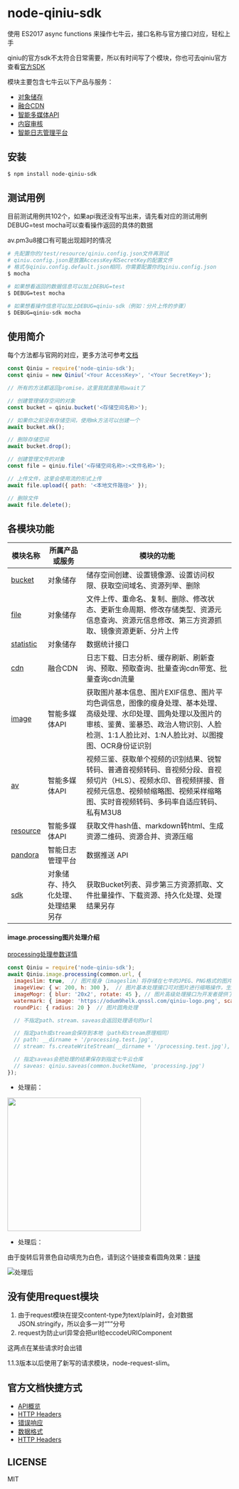 # node-qiniu-sdk

使用 ES2017 async functions 来操作七牛云，接口名称与官方接口对应，轻松上手

qiniu的官方sdk不太符合日常需要，所以有时间写了个模块，你也可去qiniu官方查看[官方SDK](https://github.com/qiniu/nodejs-sdk)

模块主要包含七牛云以下产品与服务：
  - [对象储存](https://developer.qiniu.com/kodo)
  - [融合CDN](https://developer.qiniu.com/fusion)
  - [智能多媒体API](https://developer.qiniu.com/dora)
  - [内容审核](https://developer.qiniu.com/censor)
  - [智能日志管理平台](https://developer.qiniu.com/insight)

## 安装

```bash
$ npm install node-qiniu-sdk
```

## 测试用例

目前测试用例共102个，如果api我还没有写出来，请先看对应的测试用例
DEBUG=test mocha可以查看操作返回的具体的数据

av.pm3u8接口有可能出现超时的情况

```bash
# 先配置你的/test/resource/qiniu.config.json文件再测试
# qiniu.config.json是放置AccessKey和SecretKey的配置文件
# 格式与qiniu.config.default.json相同，你需要配置你的qiniu.config.json
$ mocha

# 如果想看返回的数据信息可以加上DEBUG=test
$ DEBUG=test mocha

# 如果想看操作信息可以加上DEBUG=qiniu-sdk（例如：分片上传的步骤）
$ DEBUG=qiniu-sdk mocha
```

## 使用简介

每个方法都与官网的对应，更多方法可参考[文档](./docs)

```javascript
const Qiniu = require('node-qiniu-sdk');
const qiniu = new Qiniu('<Your AccessKey>', '<Your SecretKey>');

// 所有的方法都返回promise，这里我就直接用await了

// 创建管理储存空间的对象
const bucket = qiniu.bucket('<存储空间名称>');

// 如果你之前没有存储空间，使用mk方法可以创建一个
await bucket.mk();

// 删除存储空间
await bucket.drop();

// 创建管理文件的对象
const file = qiniu.file('<存储空间名称>:<文件名称>');

// 上传文件，这里会使用流的形式上传
await file.upload({ path: '<本地文件路径>' });

// 删除文件
await file.delete();
```

## 各模块功能

模块名称                 |      所属产品或服务        | 模块的功能
------------------------|----------------------|--------------------------------------
[bucket](./docs/bucket.md) | 对象储存 | 储存空间创建、设置镜像源、设置访问权限、获取空间域名、资源列举、删除
[file](./docs/file.md) | 对象储存 | 文件上传、重命名、复制、删除、修改状态、更新生命周期、修改存储类型、资源元信息查询、资源元信息修改、第三方资源抓取、镜像资源更新、分片上传
[statistic](./docs/statistic.md) | 对象储存 | 数据统计接口
[cdn](./docs/cdn.md) | 融合CDN | 日志下载、日志分析、缓存刷新、刷新查询、预取、预取查询、批量查询cdn带宽、批量查询cdn流量
[image](./docs/image.md) | 智能多媒体API | 获取图片基本信息、图片EXIF信息、图片平均色调信息，图像的瘦身处理、基本处理、高级处理、水印处理、圆角处理以及图片的审核、鉴黄、鉴暴恐、政治人物识别、人脸检测、1:1人脸比对、1:N人脸比对、以图搜图、OCR身份证识别
[av](./docs/av.md)  |  智能多媒体API | 视频三鉴、获取单个视频的识别结果、锐智转码、普通音视频转码、音视频分段、音视频切片（HLS）、视频水印、音视频拼接、音视频元信息、视频帧缩略图、视频采样缩略图、实时音视频转码、多码率自适应转码、私有M3U8
[resource](./docs/resource.md) | 智能多媒体API | 获取文件hash值、markdown转html、生成资源二维码、资源合并、资源压缩
[pandora](./docs/pandora.md) | 智能日志管理平台 | 数据推送 API
[sdk](./docs/sdk.md) | 对象储存、持久化处理、处理结果另存 | 获取Bucket列表、异步第三方资源抓取、文件批量操作、下载资源、持久化处理、处理结果另存

#### image.processing图片处理介绍

[processing处理参数详情](./docs/image.md#processing参数介绍)

```javascript
const Qiniu = require('node-qiniu-sdk');
await Qiniu.image.processing(common.url, {
  imageslim: true,  // 图片瘦身（imageslim）将存储在七牛的JPEG、PNG格式的图片实时压缩而尽可能不影响画质。
  imageView: { w: 200, h: 300 },  // 图片基本处理接口可对图片进行缩略操作，生成各种缩略图。
  imageMogr: { blur: '20x2', rotate: 45 }, // 图片高级处理接口为开发者提供了一系列高级图片处理功能，包括缩放、裁剪、旋转等。
  watermark: { image: 'https://odum9helk.qnssl.com/qiniu-logo.png', scale: 0.3 },  // 七牛云存储提供三种水印接口
  roundPic: { radius: 20 }  // 图片圆角处理

  // 不指定path、stream、saveas会返回处理语句的url

  // 指定path或stream会保存到本地（path和stream原理相同）
  // path: __dirname + '/processing.test.jpg',
  // stream: fs.createWriteStream(__dirname + '/processing.test.jpg'),

  // 指定saveas会把处理的结果保存到指定七牛云仓库
  // saveas: qiniu.saveas(common.bucketName, 'processing.jpg')
});
```
- 处理前：

<img src="http://pimnrbs1q.bkt.clouddn.com/file.image.test.jpg" width="300">

- 处理后：

由于旋转后背景色自动填充为白色，请到这个链接查看圆角效果：[链接](http://pimnrbs1q.bkt.clouddn.com/processing.test.jpg)

![处理后](http://pimnrbs1q.bkt.clouddn.com/processing.test.jpg)

## 没有使用request模块

1. 由于request模块在提交content-type为text/plain时，会对数据JSON.stringify，所以会多一对“"”分号
2. request为防止url异常会把url给eccodeURIComponent

这两点在某些请求时会出错

1.1.3版本以后使用了新写的请求模块，node-request-slim。

## 官方文档快捷方式

- [API概览](https://developer.qiniu.com/kodo/api/1731/api-overview)
- [HTTP Headers](https://developer.qiniu.com/kodo/api/3924/common-request-headers)
- [错误响应](https://developer.qiniu.com/kodo/api/3928/error-responses)
- [数据格式](https://developer.qiniu.com/kodo/api/1276/data-format)
- [HTTP Headers](https://developer.qiniu.com/kodo/api/3924/common-request-headers)

## LICENSE

MIT